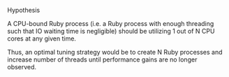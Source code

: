 Hypothesis

A CPU-bound Ruby process (i.e. a Ruby process with enough threading such that IO waiting time is negligible) should be utilizing 1 out of N CPU cores at any given time.

Thus, an optimal tuning strategy would be to create N Ruby processes and increase number of threads until performance gains are no longer observed.
